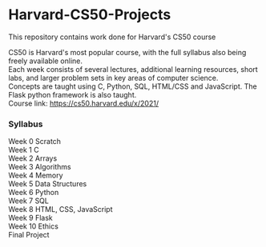 # Harvard-CS50-Projects
This repository contains work done for Harvard's CS50 course

CS50 is Harvard's most popular course, with the full syllabus also being freely available online.  
Each week consists of several lectures, additional learning resources, short labs, and larger problem sets in key areas of computer science.   
Concepts are taught using C, Python, SQL, HTML/CSS and JavaScript. The Flask python framework is also taught.   
Course link: https://cs50.harvard.edu/x/2021/

### Syllabus
Week 0 Scratch  
Week 1 C  
Week 2 Arrays  
Week 3 Algorithms  
Week 4 Memory  
Week 5 Data Structures  
Week 6 Python  
Week 7 SQL  
Week 8 HTML, CSS, JavaScript  
Week 9 Flask  
Week 10 Ethics  
Final Project  

